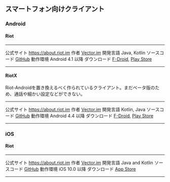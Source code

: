## スマートフォン向けクライアント

### Android

#### Riot

  -------------- -------------------------------------------------------------------------------------------------------------------------------
  公式サイト     <https://about.riot.im>
  作者           [Vector.im](https://vector.im)
  開発言語       Java, Kotlin
  ソースコード   [GitHub](https://github.com/vector-im/riot-android)
  動作環境       Android 4.1 以降
  ダウンロード   [F-Droid](https://f-droid.org/app/im.vector.alpha), [Play Store](https://play.google.com/store/apps/details?id=im.vector.app)
  -------------- -------------------------------------------------------------------------------------------------------------------------------

#### RiotX

Riot-Androidを置き換えるべく作られているクライアント。まだベータ版のため、通話や細かい設定などができない。

  -------------- ---------------------------------------------------------------------------------------------------------------------------------
  公式サイト     <https://about.riot.im>
  作者           [Vector.im](https://vector.im)
  開発言語       Kotlin, Java
  ソースコード   [GitHub](https://github.com/vector-im/riotX-android)
  動作環境       Android 4.4 以降
  ダウンロード   [F-Droid](https://f-droid.org/app/im.vector.riotx), [Play Store](https://play.google.com/store/apps/details?id=im.vector.riotx)
  -------------- ---------------------------------------------------------------------------------------------------------------------------------

### iOS

#### Riot

  -------------- ----------------------------------------------------------------------------------------
  公式サイト     <https://about.riot.im>
  作者           [Vector.im](https://vector.im)
  開発言語       Java and Kotlin
  ソースコード   [GitHub](https://github.com/vector-im/riot-ios)
  動作環境       iOS 10.0 以降
  ダウンロード   [App Store](https://apps.apple.com/us/app/riot-open-source-collaboration/id1083446067)
  -------------- ----------------------------------------------------------------------------------------
